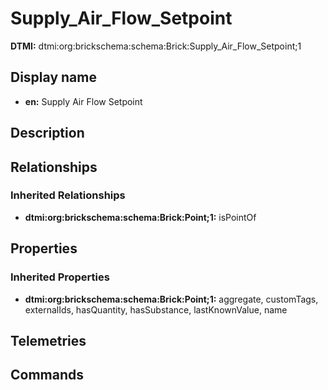 # Supply_Air_Flow_Setpoint
**DTMI:** dtmi:org:brickschema:schema:Brick:Supply_Air_Flow_Setpoint;1
## Display name
- **en:** Supply Air Flow Setpoint
## Description
## Relationships
### Inherited Relationships
* **dtmi:org:brickschema:schema:Brick:Point;1:** isPointOf
## Properties
### Inherited Properties
* **dtmi:org:brickschema:schema:Brick:Point;1:** aggregate, customTags, externalIds, hasQuantity, hasSubstance, lastKnownValue, name
## Telemetries
## Commands
